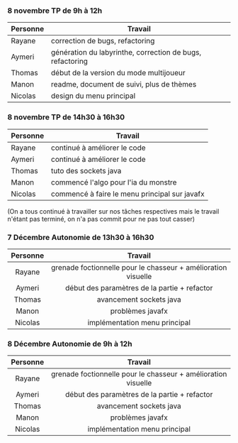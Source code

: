 ### 8 novembre TP de 9h à 12h

|Personne|Travail|
|--------|-------|
|Rayane|correction de bugs, refactoring|
|Aymeri|génération du labyrinthe, correction de bugs, refactoring|
|Thomas|début de la version du mode multijoueur|
|Manon|readme, document de suivi, plus de thèmes|
|Nicolas|design du menu principal|

### 8 novembre TP de 14h30 à 16h30

|Personne|Travail|
|--------|---------------------------------------------------|
|Rayane  |continué à améliorer le code                       |
|Aymeri  |continué à améliorer le code                       |
|Thomas  |tuto des sockets java                              |
|Manon   |commencé l'algo pour l'ia du monstre|
|Nicolas |commencé à faire le menu principal sur javafx|


(On a tous continué à travailler sur nos tâches respectives mais le travail n'étant pas terminé, on n'a pas commit pour ne pas tout casser)

### 7 Décembre Autonomie de 13h30 à 16h30

| Personne |                              Travail                             |
|:--------:|:----------------------------------------------------------------:|
|Rayane    | grenade foctionnelle pour le chasseur + amélioration visuelle    |
|Aymeri    | début des paramètres de la partie + refactor                     |
|Thomas    | avancement sockets java                                          |
|Manon     | problèmes javafx                                                 |
|Nicolas   | implémentation menu principal                                    |

### 8 Décembre Autonomie de 9h à 12h

| Personne |                              Travail                             |
|:--------:|:----------------------------------------------------------------:|
|Rayane    | grenade foctionnelle pour le chasseur + amélioration visuelle    |
|Aymeri    | début des paramètres de la partie + refactor                     |
|Thomas    | avancement sockets java                                          |
|Manon     | problèmes javafx                                                 |
|Nicolas   | implémentation menu principal                                    |